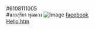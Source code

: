 #6108111005 <br>
#นายสุริยา พุฒดวง
 ![Image](https://nickzaahhaahha.github.io/Myprofile/49895855_1211991102281350_5448680612187602944_n.jpg)
 [facebook](https://www.facebook.com/Nick.Godzilla)<br>
 [Hello.htm](https://nickzaahhaahha.github.io/Myprofile/hello.htm?fbclid=IwAR2aWjfRl0df4XIypGu3Z1p5rp-4xrLU1fNSaQB45xEQG3baE-8h8F-3l0A)
